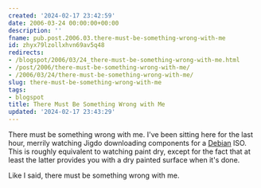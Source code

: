 ```yaml
---
created: '2024-02-17 23:42:59'
date: 2006-03-24 00:00:00+00:00
description: ''
fname: pub.post.2006.03.there-must-be-something-wrong-with-me
id: zhyx79lzollxhvn69av5q48
redirects:
- /blogspot/2006/03/24_there-must-be-something-wrong-with-me.html
- /post/2006/there-must-be-something-wrong-with-me/
- /2006/03/24/there-must-be-something-wrong-with-me/
slug: there-must-be-something-wrong-with-me
tags:
- blogspot
title: There Must Be Something Wrong with Me
updated: '2024-02-17 23:43:29'
---
```


There must be something wrong with me. I've been sitting here for the last hour, merrily watching Jigdo downloading components for a [Debian](http://www.debian.org) ISO. This is roughly equivalent to watching paint dry, except for the fact that at least the latter provides you with a dry painted surface when it's done.

Like I said, there must be something wrong with me.